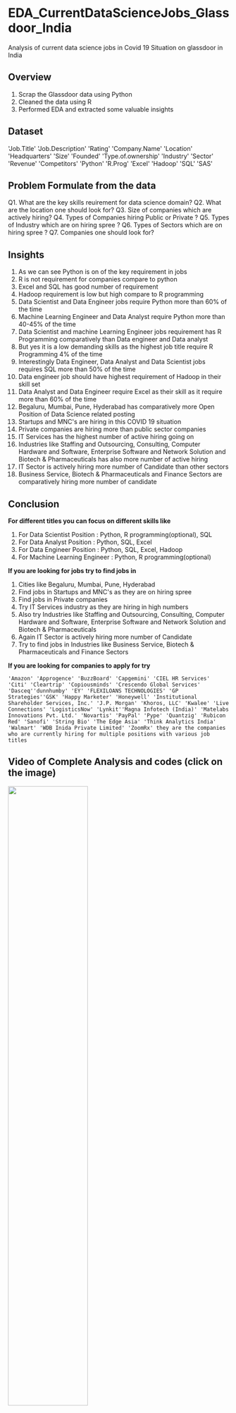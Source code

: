 # EDA_CurrentDataScienceJobs_Glassdoor_India
Analysis of current data science jobs in Covid 19 Situation on glassdoor in India

## Overview
1. Scrap the Glassdoor data using Python
2. Cleaned the data using R
3. Performed EDA and extracted some valuable insights

## Dataset 

'Job.Title'  'Job.Description' 'Rating' 'Company.Name' 'Location' 'Headquarters' 'Size' 'Founded' 'Type.of.ownership' 'Industry' 'Sector' 'Revenue' 'Competitors' 'Python' 'R.Prog' 'Excel' 'Hadoop' 'SQL' 'SAS'

## Problem Formulate from the data
Q1. What are the key skills reuirement for data science domain?
Q2. What are the location one should look for?
Q3. Size of companies which are actively hiring?
Q4. Types of Companies hiring Public or Private ?
Q5. Types of Industry which are on hiring spree ?
Q6. Types of Sectors which are on hiring spree ?
Q7. Companies one should look for?

## Insights
1. As we can see Python is on of the key requirement in jobs
2. R is not requirement for companies compare to python
3. Excel and SQL has good number of requirement
4. Hadoop requirement is low but high compare to R programming
5. Data Scientist and Data Engineer jobs require Python more than 60% of the time 
6. Machine Learning Engineer and Data Analyst require Python more than 40-45% of the time 
7. Data Scientist and machine Learning Engineer jobs requirement has R Programming comparatively than Data engineer and Data analyst
8. But yes it is a low demanding skills as the highest job title require R Programming 4% of the time
9. Interestingly Data Engineer, Data Analyst and Data Scientist jobs requires SQL more than 50% of the time
10. Data engineer job should have highest requirement of Hadoop in their skill set
11. Data Analyst and Data Engineer require Excel as their skill as it require more than 60% of the time
12. Begaluru, Mumbai, Pune, Hyderabad has comparatively more Open Position of Data Science related posting 
13. Startups and MNC's are hiring in this COVID 19 situation
14. Private companies are hiring more than public sector companies
15. IT Services has the highest number of active hiring going on
16. Industries like Staffing and Outsourcing, Consulting, Computer Hardware and Software, Enterprise Software and   Network Solution and Biotech & Pharmaceuticals has also more number of active hiring
17. IT Sector is actively hiring more number of Candidate than other sectors
18. Business Service, Biotech & Pharmaceuticals and Finance Sectors are comparatively hiring more number of candidate 

## Conclusion
**For different titles you can focus on different skills like**

  1. For Data Scientist Position : Python, R programming(optional), SQL
  2. For Data Analyst Position : Python, SQL, Excel
  3. For Data Engineer Position : Python, SQL, Excel, Hadoop
  4. For Machine Learning Engineer : Python, R programming(optional)
  
**If you are looking for jobs try to find jobs in**
  1. Cities like Begaluru, Mumbai, Pune, Hyderabad
  2. Find jobs in Startups and MNC's as they are on hiring spree
  3. Find jobs in Private companies
  4. Try IT Services industry as they are hiring in high numbers
  5. Also try Industries like Staffing and Outsourcing, Consulting, Computer Hardware and Software, Enterprise Software        and Network Solution and Biotech & Pharmaceuticals
  6. Again IT Sector is actively hiring more number of Candidate
  7. Try to find jobs in Industries like Business Service, Biotech & Pharmaceuticals and Finance Sectors
  
 **If you are looking for companies to apply for try**

    'Amazon' 'Approgence' 'BuzzBoard' 'Capgemini' 'CIEL HR Services' 'Citi' 'Cleartrip' 'Copiousminds' 'Crescendo Global Services' 'Dasceq''dunnhumby' 'EY' 'FLEXILOANS TECHNOLOGIES' 'GP Strategies''GSK' 'Happy Marketer' 'Honeywell' 'Institutional Shareholder Services, Inc.' 'J.P. Morgan' 'Khoros, LLC' 'Kwalee' 'Live Connections' 'LogisticsNow' 'Lynkit''Magna Infotech (India)' 'Matelabs Innovations Pvt. Ltd.' 'Novartis' 'PayPal' 'Pype' 'Quantzig' 'Rubicon Red' 'Sanofi' 'String Bio' 'The Edge Asia' 'Think Analytics India' 'Walmart' 'WDB Inida Private Limited' 'ZoomRx' they are the companies who are currently hiring for multiple positions with various job titles
    
## Video of Complete Analysis and codes (click on the image)

[<img src="https://img.youtube.com/vi/dGfdbJ1gTgQ /maxresdefault.jpg" width="60%">](https://youtu.be/dGfdbJ1gTgQ )

